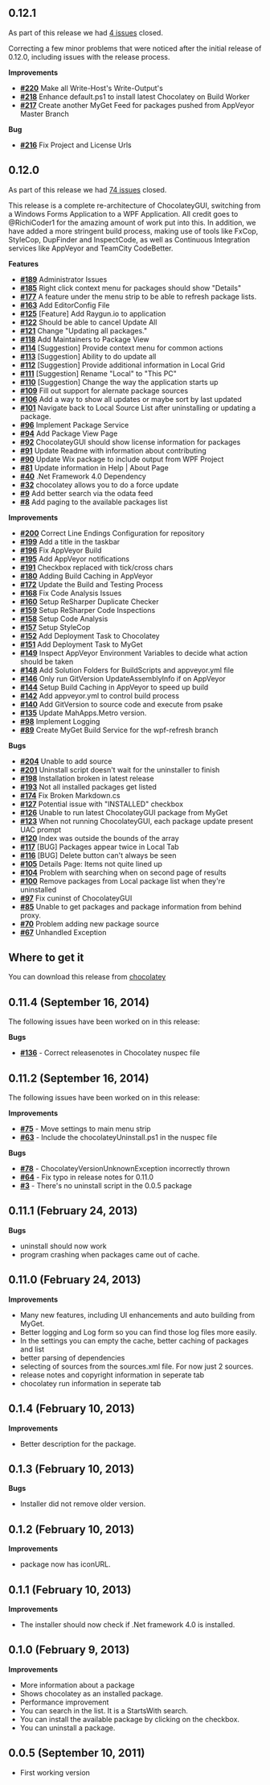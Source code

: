 ## 0.12.1

As part of this release we had [4 issues](https://github.com/chocolatey/ChocolateyGUI/issues?milestone=7&state=closed) closed.

Correcting a few minor problems that were noticed after the initial release of 0.12.0, including issues with the release process.

__Improvements__

- [__#220__](https://github.com/chocolatey/ChocolateyGUI/issues/220) Make all Write-Host's Write-Output's
- [__#218__](https://github.com/chocolatey/ChocolateyGUI/issues/218) Enhance default.ps1 to install latest Chocolatey on Build Worker
- [__#217__](https://github.com/chocolatey/ChocolateyGUI/issues/217) Create another MyGet Feed for packages pushed from AppVeyor Master Branch

__Bug__

- [__#216__](https://github.com/chocolatey/ChocolateyGUI/issues/216) Fix Project and License Urls

## 0.12.0

As part of this release we had [74 issues](https://github.com/chocolatey/ChocolateyGUI/issues?milestone=2&state=closed) closed.

This release is a complete re-architecture of ChocolateyGUI, switching from a Windows Forms Application to a WPF Application.  All credit goes to @RichiCoder1 for the amazing amount of work put into this.  In addition, we have added a more stringent build process, making use of tools like FxCop, StyleCop, DupFinder and InspectCode, as well as Continuous Integration services like AppVeyor and TeamCity CodeBetter.

__Features__

- [__#189__](https://github.com/chocolatey/ChocolateyGUI/issues/189) Administrator Issues
- [__#185__](https://github.com/chocolatey/ChocolateyGUI/issues/185) Right click context menu for packages should show "Details"
- [__#177__](https://github.com/chocolatey/ChocolateyGUI/issues/177) A feature under the menu strip to be able to refresh package lists.
- [__#163__](https://github.com/chocolatey/ChocolateyGUI/issues/163) Add EditorConfig File
- [__#125__](https://github.com/chocolatey/ChocolateyGUI/issues/125) [Feature] Add Raygun.io to application
- [__#122__](https://github.com/chocolatey/ChocolateyGUI/issues/122) Should be able to cancel Update All
- [__#121__](https://github.com/chocolatey/ChocolateyGUI/issues/121) Change "Updating all packages."
- [__#118__](https://github.com/chocolatey/ChocolateyGUI/issues/118) Add Maintainers to Package View
- [__#114__](https://github.com/chocolatey/ChocolateyGUI/issues/114) [Suggestion] Provide context menu for common actions
- [__#113__](https://github.com/chocolatey/ChocolateyGUI/issues/113) [Suggestion] Ability to do update all
- [__#112__](https://github.com/chocolatey/ChocolateyGUI/issues/112) [Suggestion] Provide additional information in Local Grid
- [__#111__](https://github.com/chocolatey/ChocolateyGUI/issues/111) [Suggestion] Rename "Local" to "This PC"
- [__#110__](https://github.com/chocolatey/ChocolateyGUI/issues/110) [Suggestion] Change the way the application starts up
- [__#109__](https://github.com/chocolatey/ChocolateyGUI/issues/109) Fill out support for alernate package sources
- [__#106__](https://github.com/chocolatey/ChocolateyGUI/issues/106) Add a way to show all updates or maybe sort by last updated
- [__#101__](https://github.com/chocolatey/ChocolateyGUI/issues/101) Navigate back to Local Source List after uninstalling or updating a package.
- [__#96__](https://github.com/chocolatey/ChocolateyGUI/issues/96) Implement Package Service
- [__#94__](https://github.com/chocolatey/ChocolateyGUI/issues/94) Add Package View Page
- [__#92__](https://github.com/chocolatey/ChocolateyGUI/issues/92) ChocolateyGUI should show license information for packages
- [__#91__](https://github.com/chocolatey/ChocolateyGUI/issues/91) Update Readme with information about contributing
- [__#90__](https://github.com/chocolatey/ChocolateyGUI/issues/90) Update Wix package to include output from WPF Project
- [__#81__](https://github.com/chocolatey/ChocolateyGUI/issues/81) Update information in Help | About Page
- [__#40__](https://github.com/chocolatey/ChocolateyGUI/issues/40) .Net Framework 4.0 Dependency
- [__#32__](https://github.com/chocolatey/ChocolateyGUI/issues/32) chocolatey allows you to do a force update
- [__#9__](https://github.com/chocolatey/ChocolateyGUI/issues/9) Add better search via the odata feed
- [__#8__](https://github.com/chocolatey/ChocolateyGUI/issues/8) Add paging to the available packages list

__Improvements__

- [__#200__](https://github.com/chocolatey/ChocolateyGUI/issues/200) Correct Line Endings Configuration for repository
- [__#199__](https://github.com/chocolatey/ChocolateyGUI/issues/199) Add a title in the taskbar
- [__#196__](https://github.com/chocolatey/ChocolateyGUI/issues/196) Fix AppVeyor Build
- [__#195__](https://github.com/chocolatey/ChocolateyGUI/issues/195) Add AppVeyor notifications
- [__#191__](https://github.com/chocolatey/ChocolateyGUI/pull/191) Checkbox replaced with tick/cross chars
- [__#180__](https://github.com/chocolatey/ChocolateyGUI/issues/180) Adding Build Caching in AppVeyor
- [__#172__](https://github.com/chocolatey/ChocolateyGUI/issues/172) Update the Build and Testing Process
- [__#168__](https://github.com/chocolatey/ChocolateyGUI/issues/168) Fix Code Analysis Issues
- [__#160__](https://github.com/chocolatey/ChocolateyGUI/issues/160) Setup ReSharper Duplicate Checker
- [__#159__](https://github.com/chocolatey/ChocolateyGUI/issues/159) Setup ReSharper Code Inspections
- [__#158__](https://github.com/chocolatey/ChocolateyGUI/issues/158) Setup Code Analysis
- [__#157__](https://github.com/chocolatey/ChocolateyGUI/issues/157) Setup StyleCop
- [__#152__](https://github.com/chocolatey/ChocolateyGUI/issues/152) Add Deployment Task to Chocolatey
- [__#151__](https://github.com/chocolatey/ChocolateyGUI/issues/151) Add Deployment Task to MyGet
- [__#149__](https://github.com/chocolatey/ChocolateyGUI/issues/149) Inspect AppVeyor Environment Variables to decide what action should be taken
- [__#148__](https://github.com/chocolatey/ChocolateyGUI/issues/148) Add Solution Folders for BuildScripts and appveyor.yml file
- [__#146__](https://github.com/chocolatey/ChocolateyGUI/issues/146) Only run GitVersion UpdateAssemblyInfo if on AppVeyor
- [__#144__](https://github.com/chocolatey/ChocolateyGUI/issues/144) Setup Build Caching in AppVeyor to speed up build
- [__#142__](https://github.com/chocolatey/ChocolateyGUI/issues/142) Add appveyor.yml to control build process
- [__#140__](https://github.com/chocolatey/ChocolateyGUI/issues/140) Add GitVersion to source code and execute from psake
- [__#135__](https://github.com/chocolatey/ChocolateyGUI/issues/135) Update MahApps.Metro version.
- [__#98__](https://github.com/chocolatey/ChocolateyGUI/issues/98) Implement Logging
- [__#89__](https://github.com/chocolatey/ChocolateyGUI/issues/89) Create MyGet Build Service for the wpf-refresh branch

__Bugs__

- [__#204__](https://github.com/chocolatey/ChocolateyGUI/issues/204) Unable to add source
- [__#201__](https://github.com/chocolatey/ChocolateyGUI/issues/201) Uninstall script doesn't wait for the uninstaller to finish
- [__#198__](https://github.com/chocolatey/ChocolateyGUI/issues/198) Installation broken in latest release
- [__#193__](https://github.com/chocolatey/ChocolateyGUI/issues/193) Not all installed packages get listed
- [__#174__](https://github.com/chocolatey/ChocolateyGUI/issues/174) Fix Broken Markdown.cs
- [__#127__](https://github.com/chocolatey/ChocolateyGUI/issues/127) Potential issue with "INSTALLED" checkbox
- [__#126__](https://github.com/chocolatey/ChocolateyGUI/issues/126) Unable to run latest ChocolateyGUI package from MyGet
- [__#123__](https://github.com/chocolatey/ChocolateyGUI/issues/123) When not running ChocolateyGUI, each package update present UAC prompt
- [__#120__](https://github.com/chocolatey/ChocolateyGUI/issues/120) Index was outside the bounds of the array
- [__#117__](https://github.com/chocolatey/ChocolateyGUI/issues/117) [BUG] Packages appear twice in Local Tab
- [__#116__](https://github.com/chocolatey/ChocolateyGUI/issues/116) [BUG] Delete button can't always be seen
- [__#105__](https://github.com/chocolatey/ChocolateyGUI/issues/105) Details Page: Items not quite lined up
- [__#104__](https://github.com/chocolatey/ChocolateyGUI/issues/104) Problem with searching when on second page of results
- [__#100__](https://github.com/chocolatey/ChocolateyGUI/issues/100) Remove packages from Local package list when they're uninstalled
- [__#97__](https://github.com/chocolatey/ChocolateyGUI/issues/97) Fix cuninst of ChocolateyGUI
- [__#85__](https://github.com/chocolatey/ChocolateyGUI/issues/85) Unable to get packages and package information from behind proxy.
- [__#70__](https://github.com/chocolatey/ChocolateyGUI/issues/70) Problem adding new package source
- [__#67__](https://github.com/chocolatey/ChocolateyGUI/issues/67) Unhandled Exception

## Where to get it
You can download this release from [chocolatey](https://chocolatey.org/packages/ChocolateyGUI)

## 0.11.4 (September 16, 2014)

The following issues have been worked on in this release:

__Bugs__

- [__#136__](https://github.com/chocolatey/ChocolateyGUI/issues/136) - Correct releasenotes in Chocolatey nuspec file
 

## 0.11.2 (September 16, 2014)

The following issues have been worked on in this release:

__Improvements__

- [__#75__](https://github.com/chocolatey/ChocolateyGUI/issues/75) - Move settings to main menu strip
- [__#63__](https://github.com/chocolatey/ChocolateyGUI/issues/63) - Include the chocolateyUninstall.ps1 in the nuspec file

__Bugs__

- [__#78__](https://github.com/chocolatey/ChocolateyGUI/issues/78) - ChocolateyVersionUnknownException incorrectly thrown
- [__#64__](https://github.com/chocolatey/ChocolateyGUI/issues/64) - Fix typo in release notes for 0.11.0
- [__#3__](https://github.com/chocolatey/ChocolateyGUI/issues/3) - There's no uninstall script in the 0.0.5 package

## 0.11.1 (February 24, 2013)

__Bugs__

 - uninstall should now work
 - program crashing when packages came out of cache.

## 0.11.0 (February 24, 2013)

__Improvements__

 - Many new features, including UI enhancements and auto building from MyGet.
 - Better logging and Log form so you can find those log files more easily.
 - In the settings you can empty the cache, better caching of packages and list
 - better parsing of dependencies
 - selecting of sources from the sources.xml file. For now just 2 sources.
 - release notes and copyright information in seperate tab
 - chocolatey run information in seperate tab

## 0.1.4 (February 10, 2013)

__Improvements__

 - Better description for the package.

## 0.1.3 (February 10, 2013)

__Bugs__

 - Installer did not remove older version.

## 0.1.2 (February 10, 2013)

__Improvements__

 - package now has iconURL.

## 0.1.1 (February 10, 2013)

__Improvements__

 - The installer should now check if .Net framework 4.0 is installed.

## 0.1.0 (February 9, 2013)

__Improvements__

 - More information about a package
 - Shows chocolatey as an installed package.
 - Performance improvement
 - You can search in the list. It is a StartsWith search.
 - You can install the available package by clicking on the checkbox.
 - You can uninstall a package.

## 0.0.5 (September 10, 2011)

 - First working version
